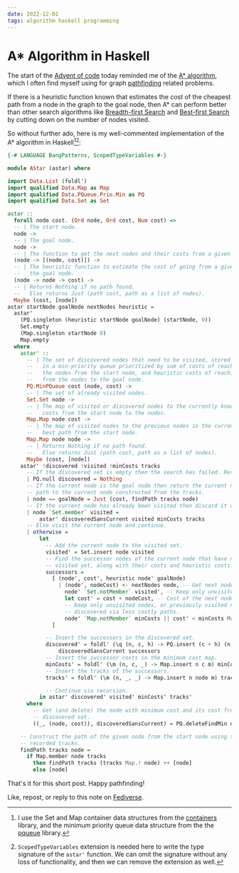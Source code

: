 ```yaml
---
date: 2022-12-01
tags: algorithm haskell programming
---
```


# A* Algorithm in Haskell

The start of the [Advent of code](https://adventofcode.com/) today reminded me of the
[A* algorithm](https://en.wikipedia.org/wiki/A*_search_algorithm), which I often find myself using 
for graph [pathfinding](https://en.wikipedia.org/wiki/Pathfinding) related problems.

If there is a heuristic function known that estimates the cost of the cheapest path from a node in 
the graph to the goal node, then A* can perform better than other search algorithms like
[Breadth-first Search](https://en.wikipedia.org/wiki/Breadth-first_search) and
[Best-first Search](https://en.wikipedia.org/wiki/Best-first_search)
by cutting down on the number of nodes visited.

So without further ado, here is my well-commented implementation of the A* algorithm in Haskell[^fn1][^fn2]:

[^fn1]: I use the Set and Map container data structures from the [containers](https://hackage.haskell.org/package/containers) library, and the minimum priority queue data structure from the the [pqueue](https://hackage.haskell.org/package/pqueue) library.

[^fn2]: `ScopedTypeVariables` extension is needed here to write the type signature of the `astar'` function. We can omit the signature without any loss of functionality, and then we can remove the extension as well.

```haskell
{-# LANGUAGE BangPatterns, ScopedTypeVariables #-}

module AStar (astar) where

import Data.List (foldl')
import qualified Data.Map as Map
import qualified Data.PQueue.Prio.Min as PQ
import qualified Data.Set as Set

astar ::
  forall node cost. (Ord node, Ord cost, Num cost) =>
  -- | The start node.
  node ->
  -- | The goal node.
  node ->
  -- | The function to get the next nodes and their costs from a given node.
  (node -> [(node, cost)]) ->
  -- | The heuristic function to estimate the cost of going from a given node to 
  --   the goal node.
  (node -> node -> cost) ->
  -- | Returns Nothing if no path found.
  --   Else returns Just (path cost, path as a list of nodes).
  Maybe (cost, [node])
astar startNode goalNode nextNodes heuristic =
  astar'
    (PQ.singleton (heuristic startNode goalNode) (startNode, 0))
    Set.empty
    (Map.singleton startNode 0)
    Map.empty
  where
    astar' ::
      -- | The set of discovered nodes that need to be visited, stored
      --   in a min-priority queue prioritized by sum of costs of reaching to
      --   the nodes from the start node, and heuristic costs of reaching 
      --   from the nodes to the goal node.
      PQ.MinPQueue cost (node, cost) ->
      -- | The set of already visited nodes.
      Set.Set node ->
      -- | The map of visited or discovered nodes to the currently known minimum
      --   costs from the start node to the nodes.
      Map.Map node cost ->
      -- | The map of visited nodes to the previous nodes in the currently known
      --   best path from the start node.
      Map.Map node node ->
      -- | Returns Nothing if no path found.
      --   Else returns Just (path cost, path as a list of nodes).
      Maybe (cost, [node])
    astar' !discovered !visited !minCosts tracks
      -- If the discovered set is empty then the search has failed. Return Nothing.
      | PQ.null discovered = Nothing
      -- If the current node is the goal node then return the current node cost and
      -- path to the current node constructed from the tracks.
      | node == goalNode = Just (cost, findPath tracks node)
      -- If the current node has already been visited then discard it and continue.
      | node `Set.member` visited =
          astar' discoveredSansCurrent visited minCosts tracks
      -- Else visit the current node and continue.
      | otherwise =
          let
            -- Add the current node to the visited set.
            visited' = Set.insert node visited
            -- Find the successor nodes of the current node that have not been
            -- visited yet, along with their costs and heuristic costs.
            successors =
              [ (node', cost', heuristic node' goalNode)
                | (node', nodeCost) <- nextNodes node, -- Get next nodes.
                  node' `Set.notMember` visited', -- Keep only unvisited ones.
                  let cost' = cost + nodeCost, -- Cost of the next node.
                  -- Keep only unvisited nodes, or previously visited nodes now
                  -- discovered via less costly paths.
                  node' `Map.notMember` minCosts || cost' < minCosts Map.! node'
              ]

            -- Insert the successors in the discovered set.
            discovered' = foldl' (\q (n, c, h) -> PQ.insert (c + h) (n, c) q) 
                discoveredSansCurrent successors
            -- Insert the successor costs in the minimum cost map.
            minCosts' = foldl' (\m (n, c, _) -> Map.insert n c m) minCosts successors
            -- Insert the tracks of the successors.
            tracks' = foldl' (\m (n, _, _) -> Map.insert n node m) tracks successors

            -- Continue via recursion.
          in astar' discovered' visited' minCosts' tracks'
      where
        -- Get (and delete) the node with minimum cost and its cost from the
        -- discovered set.
        ((_, (node, cost)), discoveredSansCurrent) = PQ.deleteFindMin discovered

    -- Construct the path of the given node from the start node using the 
    -- recorded tracks.
    findPath tracks node =
      if Map.member node tracks
        then findPath tracks (tracks Map.! node) ++ [node]
        else [node]
```

That's it for this short post. Happy pathfinding!

Like, repost, or reply to this note on [Fediverse](https://fantastic.earth/@abnv/109438819806774018).
